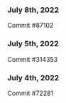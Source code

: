 ### July 8th, 2022

Commit #87102

### July 5th, 2022

Commit #314353


### July 4th, 2022

Commit #72281
